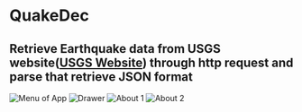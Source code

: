 # QuakeDec 

## Retrieve Earthquake data from USGS website([USGS Website](https://www.usgs.gov/)) through http request and parse that retrieve JSON format

![Menu of App](https://github.com/Saurabh-7552/Apps/blob/master/QuakeDec/signal-2021-03-22-123655_004.jpeg)
![ Drawer](https://github.com/Saurabh-7552/Apps/blob/master/QuakeDec/signal-2021-03-22-123655_003.jpeg)
![About 1](https://github.com/Saurabh-7552/Apps/blob/master/QuakeDec/signal-2021-03-22-123655_002.jpeg)
![About 2](https://github.com/Saurabh-7552/Apps/blob/master/QuakeDec/signal-2021-03-22-123655_001.jpeg)
